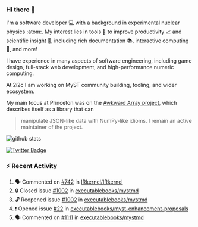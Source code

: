 ### Hi there 👋 

I'm a software developer 💻 with a background in experimental nuclear physics :atom:. My interest lies in tools :wrench: to improve productivity :chart_with_upwards_trend: and scientific insight :telescope:, including rich documentation 📚, interactive computing 🧮, and more! 

I have experience in many aspects of software engineering, including game design, full-stack web development, and high-performance numeric computing. 

At 2i2c I am working on MyST community building, tooling, and wider ecosystem. 

My main focus at Princeton was on the [Awkward Array project](awkward-array.org/), which describes itself as a library that can 
> manipulate JSON-like data with NumPy-like idioms. I remain an active maintainer of the project. 

![github stats](https://github-readme-stats.vercel.app/api?username=agoose77&show_icons=true&hide_rank=true&hide_title=true&bg_color=30,e76445,904e95&text_color=efe3ec&icon_color=efe3ec)
<!--
**agoose77/agoose77** is a ✨ _special_ ✨ repository because its `README.md` (this file) appears on your GitHub profile.

Here are some ideas to get you started:

- 🔭 I’m currently working on ...
- 🌱 I’m currently learning ...
- 👯 I’m looking to collaborate on ...
- 🤔 I’m looking for help with ...
- 💬 Ask me about ...
- 📫 How to reach me: ...
- 😄 Pronouns: ...
- ⚡ Fun fact: ...
-->

[![Twitter Badge](https://img.shields.io/twitter/follow/agoose77?style=flat-square&logo=Twitter&logoColor=white&color=cornflowerblue)](https://twitter.com/agoose77)

### :zap: Recent Activity

<!--START_SECTION:activity-->
1. 🗣 Commented on [#742](https://github.com/IRkernel/IRkernel/pull/742#issuecomment-2098867640) in [IRkernel/IRkernel](https://github.com/IRkernel/IRkernel)
2. 🔒 Closed issue [#1002](https://github.com/executablebooks/mystmd/issues/1002) in [executablebooks/mystmd](https://github.com/executablebooks/mystmd)
3. 🔓 Reopened issue [#1002](https://github.com/executablebooks/mystmd/issues/1002) in [executablebooks/mystmd](https://github.com/executablebooks/mystmd)
4. ❗ Opened issue [#22](https://github.com/executablebooks/myst-enhancement-proposals/issues/22) in [executablebooks/myst-enhancement-proposals](https://github.com/executablebooks/myst-enhancement-proposals)
5. 🗣 Commented on [#1111](https://github.com/executablebooks/mystmd/issues/1111#issuecomment-2098850363) in [executablebooks/mystmd](https://github.com/executablebooks/mystmd)
<!--END_SECTION:activity-->
